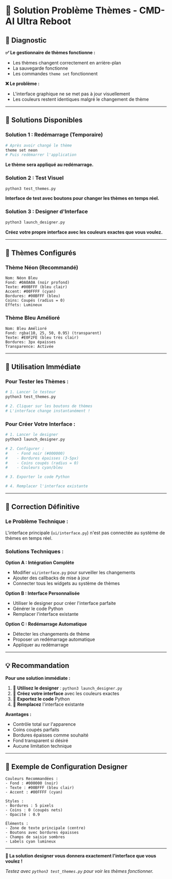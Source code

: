 # 🔧 Solution Problème Thèmes - CMD-AI Ultra Reboot

## 🎯 **Diagnostic**

**✅ Le gestionnaire de thèmes fonctionne :**
- Les thèmes changent correctement en arrière-plan
- La sauvegarde fonctionne
- Les commandes `theme set` fonctionnent

**❌ Le problème :**
- L'interface graphique ne se met pas à jour visuellement
- Les couleurs restent identiques malgré le changement de thème

---

## 🔧 **Solutions Disponibles**

### **Solution 1 : Redémarrage (Temporaire)**
```bash
# Après avoir changé le thème
theme set neon
# Puis redémarrer l'application
```
**Le thème sera appliqué au redémarrage.**

### **Solution 2 : Test Visuel**
```bash
python3 test_themes.py
```
**Interface de test avec boutons pour changer les thèmes en temps réel.**

### **Solution 3 : Designer d'Interface**
```bash
python3 launch_designer.py
```
**Créez votre propre interface avec les couleurs exactes que vous voulez.**

---

## 🎨 **Thèmes Configurés**

### **Thème Néon (Recommandé)**
```
Nom: Néon Bleu
Fond: #0A0A0A (noir profond)
Texte: #00BFFF (bleu clair)
Accent: #00FFFF (cyan)
Bordures: #00BFFF (bleu)
Coins: Coupés (radius = 0)
Effets: Lumineux
```

### **Thème Bleu Amélioré**
```
Nom: Bleu Amélioré
Fond: rgba(10, 25, 50, 0.95) (transparent)
Texte: #E0F2FE (bleu très clair)
Bordures: 3px épaisses
Transparence: Activée
```

---

## 🚀 **Utilisation Immédiate**

### **Pour Tester les Thèmes :**
```bash
# 1. Lancer le testeur
python3 test_themes.py

# 2. Cliquer sur les boutons de thèmes
# L'interface change instantanément !
```

### **Pour Créer Votre Interface :**
```bash
# 1. Lancer le designer
python3 launch_designer.py

# 2. Configurer :
#    - Fond noir (#000000)
#    - Bordures épaisses (3-5px)
#    - Coins coupés (radius = 0)
#    - Couleurs cyan/bleu

# 3. Exporter le code Python

# 4. Remplacer l'interface existante
```

---

## 🔄 **Correction Définitive**

### **Le Problème Technique :**
L'interface principale (`ui/interface.py`) n'est pas connectée au système de thèmes en temps réel.

### **Solutions Techniques :**

**Option A : Intégration Complète**
- Modifier `ui/interface.py` pour surveiller les changements
- Ajouter des callbacks de mise à jour
- Connecter tous les widgets au système de thèmes

**Option B : Interface Personnalisée**
- Utiliser le designer pour créer l'interface parfaite
- Générer le code Python
- Remplacer l'interface existante

**Option C : Redémarrage Automatique**
- Détecter les changements de thème
- Proposer un redémarrage automatique
- Appliquer au redémarrage

---

## 💡 **Recommandation**

**Pour une solution immédiate :**
1. 🎨 **Utilisez le designer** : `python3 launch_designer.py`
2. 🎯 **Créez votre interface** avec les couleurs exactes
3. 📄 **Exportez le code** Python
4. 🔧 **Remplacez** l'interface existante

**Avantages :**
- Contrôle total sur l'apparence
- Coins coupés parfaits
- Bordures épaisses comme souhaité
- Fond transparent si désiré
- Aucune limitation technique

---

## 🎨 **Exemple de Configuration Designer**

```
Couleurs Recommandées :
- Fond : #000000 (noir)
- Texte : #00BFFF (bleu clair)
- Accent : #00FFFF (cyan)

Styles :
- Bordures : 5 pixels
- Coins : 0 (coupés nets)
- Opacité : 0.9

Éléments :
- Zone de texte principale (centre)
- Boutons avec bordures épaisses
- Champs de saisie sombres
- Labels cyan lumineux
```

---

**🎯 La solution designer vous donnera exactement l'interface que vous voulez !**

*Testez avec `python3 test_themes.py` pour voir les thèmes fonctionner.*